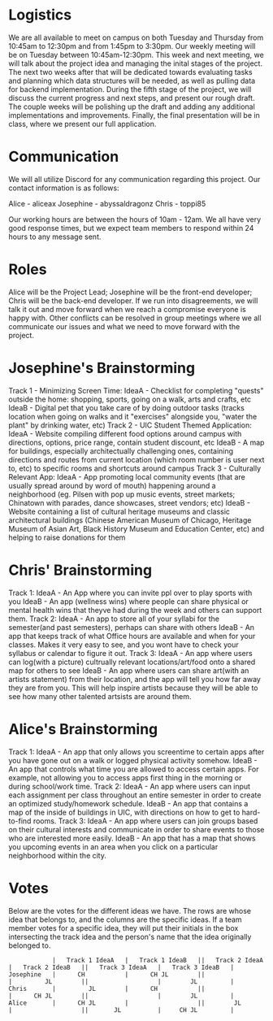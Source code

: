 # Logistics
We are all available to meet on campus on both Tuesday and Thursday from 10:45am to 12:30pm and from 1:45pm to 3:30pm. Our weekly meeting will be on Tuesday between 10:45am-12:30pm. 
This week and next meeting, we will talk about the project idea and managing the inital stages of the project. 
The next two weeks after that will be dedicated towards evaluating tasks and planning which data structures will be needed, as well as pulling data for backend implementation. 
During the fifth stage of the project, we will discuss the current progress and next steps, and present our rough draft. 
The couple weeks will be polishing up the draft and adding any additional implementations and improvements. 
Finally, the final presentation will be in class, where we present our full application. 

# Communication
We will all utilize Discord for any communication regarding this project.
Our contact information is as follows:

Alice - aliceax
Josephine - abyssaldragonz
Chris - toppi85

Our working hours are between the hours of 10am - 12am.
We all have very good response times, but we expect team members to respond within 24 hours to any message sent. 

# Roles
Alice will be the Project Lead; Josephine will be the front-end developer; Chris will be the back-end developer. 
If we run into disagreements, we will talk it out and move forward when we reach a compromise everyone is happy with. Other conflicts can be resolved in group meetings where we all communicate our issues and what we need to move forward with the project.

# Josephine's Brainstorming
Track 1 - Minimizing Screen Time:
    IdeaA - Checklist for completing "quests" outside the home: shopping, sports, going on a walk, arts and crafts, etc
    IdeaB - Digital pet that you take care of by doing outdoor tasks (tracks location when going on walks and it "exercises" alongside you, "water the plant" by drinking water, etc)
Track 2 - UIC Student Themed Application:
    IdeaA - Website compiling different food options around campus with directions, options, price range, contain student discount, etc
    IdeaB - A map for buildings, especially architectually challenging ones, containing directions and routes from current location (which room number is user next to, etc) to specific rooms and shortcuts around campus
Track 3 - Culturally Relevant App:
    IdeaA - App promoting local community events (that are usually spread around by word of mouth) happening around a neighborhood (eg. Pilsen with pop up music events, street markets; Chinatown with parades, dance showcases, street vendors; etc)
    IdeaB - Website containing a list of cultural heritage museums and classic architectural buildings (Chinese American Museum of Chicago, Heritage Museum of Asian Art, Black History Museum and Education Center, etc) and helping to raise donations for them
    
# Chris' Brainstorming
Track 1:
    IdeaA - An App where you can invite ppl over to play sports with you
    IdeaB - An app (wellness wins) where people can share physical or mental health wins that theyve had during the week and others can support them.
Track 2:
    IdeaA - An app to store all of your syllabi for the semester(and past semesters), perhaps can share with others
    IdeaB - An app that keeps track of what Office hours are available and when for your classes. Makes it very easy to see, and you wont have to check your syllabus or calendar to figure it out.
Track 3:
    IdeaA - An app where users can log(with a picture) cultrually relevant locations/art/food onto a shared map for others to see
    IdeaB - An app where users can share art(with an artists statement) from their location, and the app will tell you how far away they are from you. This will help inspire artists because they will be able to see how many other talented artsists are around them.

# Alice's Brainstorming
Track 1: 
    IdeaA - An app that only allows you screentime to certain apps after you have gone out on a walk or logged physical activity somehow.
    IdeaB - An app that controls what time you are allowed to access certain apps. For example, not allowing you to access apps first thing in the morning or during school/work time.
Track 2: 
    IdeaA - An app where users can input each assignment per class throughout an entire semester in order to create an optimized study/homework schedule.
    IdeaB - An app that contains a map of the inside of buildings in UIC, with directions on how to get to hard-to-find rooms.
Track 3:
    IdeaA - An app where users can join groups based on their cultural interests and communicate in order to share events to those who are interested more easily.
    IdeaB - An app that has a map that shows you upcoming events in an area when you click on a particular neighborhood within the city.

# Votes
Below are the votes for the different ideas we have. The rows are whose idea that belongs to, and the columns are the specific ideas.
If a team member votes for a specific idea, they will put their initials in the box intersecting the track idea and the person's name that the idea originally belonged to.

                |   Track 1 IdeaA   |   Track 1 IdeaB   ||   Track 2 IdeaA   |   Track 2 IdeaB   ||   Track 3 IdeaA   |   Track 3 IdeaB   |
    Josephine   |      CH           |      CH JL        ||                   |         JL        ||                   |        JL         |
    Chris       |         JL        |      CH           ||                   |      CH JL        ||                   |        JL         |
    Alice       |      CH JL        |                   ||        JL         |                   ||       JL          |     CH JL         |